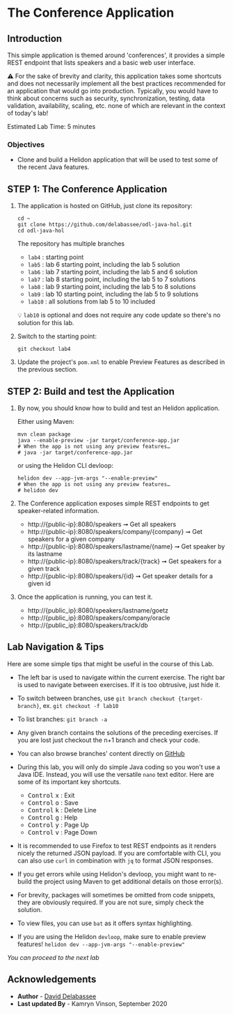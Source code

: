 # The Conference Application

## Introduction

This simple application is themed around 'conferences', it provides a simple REST endpoint that lists speakers and a basic web user interface.

⚠️ For the sake of brevity and clarity, this application takes some shortcuts and does not necessarily implement all the best practices recommended for an application that would go into production. Typically, you would have to think about concerns such as security, synchronization, testing, data validation, availability, scaling, etc. none of which are relevant in the context of today's lab!

Estimated Lab Time: 5 minutes

### Objectives
- Clone and build a Helidon application that will be used to test some of the recent Java features.

## **STEP 1**: The Conference Application

1. The application is hosted on GitHub, just clone its repository:

	```
	cd ~
	git clone https://github.com/delabassee/odl-java-hol.git
	cd odl-java-hol
	```


	The repository has multiple branches

	* `lab4` : starting point
	* `lab5` : lab 6 starting point, including the lab 5 solution
	* `lab6` : lab 7 starting point, including the lab 5 and 6 solution
	* `lab7` : lab 8 starting point, including the lab 5 to 7 solutions
	* `lab8` : lab 9 starting point, including the lab 5 to 8 solutions
	* `lab9` : lab 10 starting point, including the lab 5 to 9 solutions
	* `lab10` : all solutions from lab 5 to 10 included

	💡 `lab10` is optional and does not require any code update so there's no solution for this lab.

2. Switch to the starting point:
	```
	git checkout lab4
	```

3. Update the project's `pom.xml` to enable Preview Features as described in the previous section.

## **STEP 2**: Build and test the Application

1. By now, you should know how to build and test an Helidon application. 

	Either using Maven:

	```
	mvn clean package
	java --enable-preview -jar target/conference-app.jar
	# When the app is not using any preview features… 
	# java -jar target/conference-app.jar
	```

	or using the Helidon CLI devloop:

	```
	helidon dev --app-jvm-args "--enable-preview"
	# When the app is not using any preview features… 
	# helidon dev
	```

2. The Conference application exposes simple REST endpoints to get speaker-related information.

	* http://{public-ip}:8080/speakers ➞ Get all speakers
	* http://{public-ip}:8080/speakers/company/{company} ➞ Get speakers for a given company
	* http://{public-ip}:8080/speakers/lastname/{name} ➞ Get speaker by its lastname
	* http://{public-ip}:8080/speakers/track/{track} ➞ Get speakers for a given track
	* http://{public-ip}:8080/speakers/{id} ➞ Get speaker details for a given id

3. Once the application is running, you can test it. 

	* http://{public_ip}:8080/speakers/lastname/goetz
	* http://{public_ip}:8080/speakers/company/oracle
	* http://{public_ip}:8080/speakers/track/db

## Lab Navigation & Tips

Here are some simple tips that might be useful in the course of this Lab.

* The left bar is used to navigate within the current exercise. The right bar is used to navigate between exercises. If it is too obtrusive, just hide it.

* To switch between branches, use `git branch checkout {target-branch}`, ex. `git checkout -f lab10`

* To list branches: `git branch -a`

* Any given branch contains the solutions of the preceding exercises. If you are lost just checkout the n+1 branch and check your code.

* You can also browse branches' content directly on [GitHub](https://github.com/delabassee/odl-java-hol/branches)

* During this lab, you will only do simple Java coding so you won't use a Java IDE. Instead, you will use the versatile `nano` text editor. Here are some of its important key shortcuts.

	* <kbd>Control</kbd> <kbd>x</kbd> : Exit
	* <kbd>Control</kbd> <kbd>o</kbd> : Save
	* <kbd>Control</kbd> <kbd>k</kbd> : Delete Line
	* <kbd>Control</kbd> <kbd>g</kbd> : Help
	* <kbd>Control</kbd> <kbd>y</kbd> : Page Up
	* <kbd>Control</kbd> <kbd>v</kbd> : Page Down

* It is recommended to use Firefox to test REST endpoints as it renders nicely the returned JSON payload. If you are comfortable with CLI, you can also use `curl` in combination with `jq` to format JSON responses.

* If you get errors while using Helidon's devloop, you might want to re-build the project using Maven to get additional details on those error(s).

* For brevity, packages will sometimes be omitted from code snippets, they are obviously required. If you are not sure, simply check the solution.

* To view files, you can use `bat` as it offers syntax highlighting.

* If you are using the Helidon `devloop`, make sure to enable preview features! `helidon dev --app-jvm-args "--enable-preview"`

*You can proceed to the next lab*

## Acknowledgements

 - **Author** - [David Delabassee](https://delabassee.com)
 - **Last updated By** - Kamryn Vinson, September 2020

